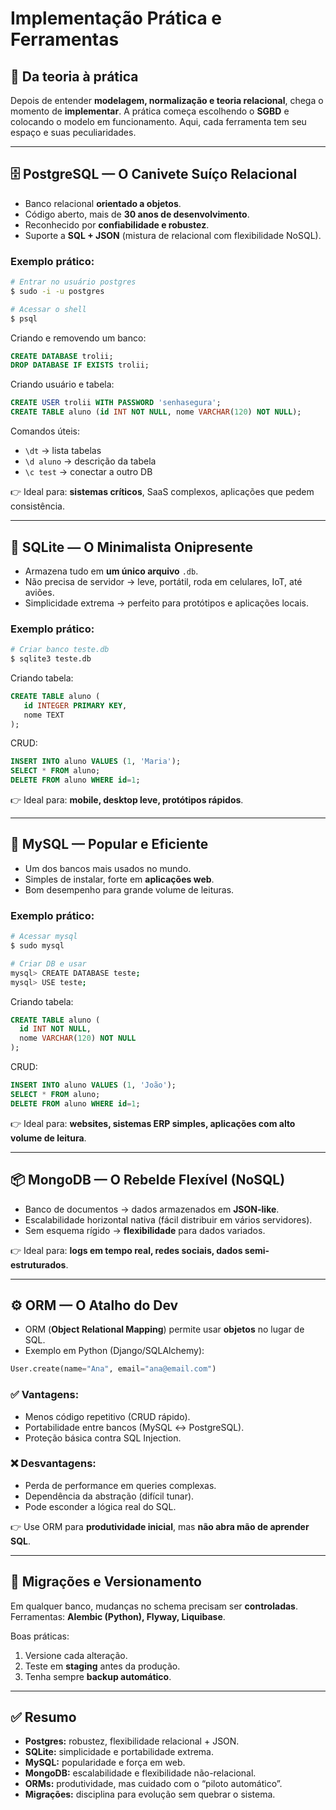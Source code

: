 # Implementação Prática e Ferramentas

## 📌 Da teoria à prática

Depois de entender **modelagem, normalização e teoria relacional**, chega o momento de **implementar**.
A prática começa escolhendo o **SGBD** e colocando o modelo em funcionamento.
Aqui, cada ferramenta tem seu espaço e suas peculiaridades.

---

## 🗄️ PostgreSQL — O Canivete Suíço Relacional

* Banco relacional **orientado a objetos**.
* Código aberto, mais de **30 anos de desenvolvimento**.
* Reconhecido por **confiabilidade e robustez**.
* Suporte a **SQL + JSON** (mistura de relacional com flexibilidade NoSQL).

### Exemplo prático:

```bash
# Entrar no usuário postgres
$ sudo -i -u postgres

# Acessar o shell
$ psql
```

Criando e removendo um banco:

```sql
CREATE DATABASE trolii;
DROP DATABASE IF EXISTS trolii;
```

Criando usuário e tabela:

```sql
CREATE USER trolii WITH PASSWORD 'senhasegura';
CREATE TABLE aluno (id INT NOT NULL, nome VARCHAR(120) NOT NULL);
```

Comandos úteis:

* `\dt` → lista tabelas
* `\d aluno` → descrição da tabela
* `\c test` → conectar a outro DB

👉 Ideal para: **sistemas críticos**, SaaS complexos, aplicações que pedem consistência.

---

## 📱 SQLite — O Minimalista Onipresente

* Armazena tudo em **um único arquivo** `.db`.
* Não precisa de servidor → leve, portátil, roda em celulares, IoT, até aviões.
* Simplicidade extrema → perfeito para protótipos e aplicações locais.

### Exemplo prático:

```bash
# Criar banco teste.db
$ sqlite3 teste.db
```

Criando tabela:

```sql
CREATE TABLE aluno (
   id INTEGER PRIMARY KEY,
   nome TEXT
);
```

CRUD:

```sql
INSERT INTO aluno VALUES (1, 'Maria');
SELECT * FROM aluno;
DELETE FROM aluno WHERE id=1;
```

👉 Ideal para: **mobile, desktop leve, protótipos rápidos**.

---

## 🐬 MySQL — Popular e Eficiente

* Um dos bancos mais usados no mundo.
* Simples de instalar, forte em **aplicações web**.
* Bom desempenho para grande volume de leituras.

### Exemplo prático:

```bash
# Acessar mysql
$ sudo mysql

# Criar DB e usar
mysql> CREATE DATABASE teste;
mysql> USE teste;
```

Criando tabela:

```sql
CREATE TABLE aluno (
  id INT NOT NULL,
  nome VARCHAR(120) NOT NULL
);
```

CRUD:

```sql
INSERT INTO aluno VALUES (1, 'João');
SELECT * FROM aluno;
DELETE FROM aluno WHERE id=1;
```

👉 Ideal para: **websites, sistemas ERP simples, aplicações com alto volume de leitura**.

---

## 📦 MongoDB — O Rebelde Flexível (NoSQL)

* Banco de documentos → dados armazenados em **JSON-like**.
* Escalabilidade horizontal nativa (fácil distribuir em vários servidores).
* Sem esquema rígido → **flexibilidade** para dados variados.

👉 Ideal para: **logs em tempo real, redes sociais, dados semi-estruturados**.

---

## ⚙️ ORM — O Atalho do Dev

* ORM (**Object Relational Mapping**) permite usar **objetos** no lugar de SQL.
* Exemplo em Python (Django/SQLAlchemy):

```python
User.create(name="Ana", email="ana@email.com")
```

### ✅ Vantagens:

* Menos código repetitivo (CRUD rápido).
* Portabilidade entre bancos (MySQL ↔ PostgreSQL).
* Proteção básica contra SQL Injection.

### ❌ Desvantagens:

* Perda de performance em queries complexas.
* Dependência da abstração (difícil tunar).
* Pode esconder a lógica real do SQL.

👉 Use ORM para **produtividade inicial**, mas **não abra mão de aprender SQL**.

---

## 🔄 Migrações e Versionamento

Em qualquer banco, mudanças no schema precisam ser **controladas**.
Ferramentas: **Alembic (Python), Flyway, Liquibase**.

Boas práticas:

1. Versione cada alteração.
2. Teste em **staging** antes da produção.
3. Tenha sempre **backup automático**.

---

## ✅ Resumo

* **Postgres:** robustez, flexibilidade relacional + JSON.
* **SQLite:** simplicidade e portabilidade extrema.
* **MySQL:** popularidade e força em web.
* **MongoDB:** escalabilidade e flexibilidade não-relacional.
* **ORMs:** produtividade, mas cuidado com o “piloto automático”.
* **Migrações:** disciplina para evolução sem quebrar o sistema.